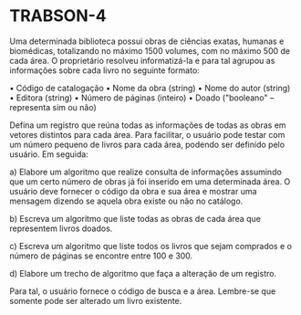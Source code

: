 # TRABSON-4
Uma determinada biblioteca possui obras de ciências exatas, humanas e biomédicas, totalizando no máximo 1500 volumes, com no máximo 500 de cada área. O proprietário resolveu informatizá-la e para tal agrupou as informações sobre cada livro no seguinte formato:

• Código de catalogação
• Nome da obra (string) 
• Nome do autor (string) 
• Editora (string) 
• Número de páginas (inteiro) 
• Doado ("booleano" – representa sim ou não)

Defina um registro que reúna todas as informações de todas as obras em vetores distintos para cada área. Para facilitar, o usuário pode testar com um número pequeno de livros para cada área, podendo ser definido pelo usuário. Em seguida:

a) Elabore um algoritmo que realize consulta de informações assumindo que um certo número de obras já foi inserido em uma determinada área. O usuário deve fornecer o código da obra e sua área e mostrar uma mensagem dizendo se aquela obra existe ou não no catálogo.

b) Escreva um algoritmo que liste todas as obras de cada área que representem livros doados.

c) Escreva um algoritmo que liste todos os livros que sejam comprados e o número de páginas se encontre entre 100 e 300.

d) Elabore um trecho de algoritmo que faça a alteração de um registro.

Para tal, o usuário fornece o código de busca e a área. Lembre-se que somente pode ser alterado um livro existente.

